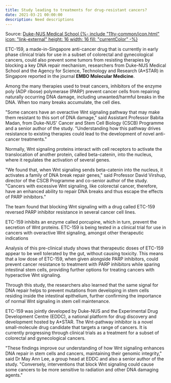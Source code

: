 ```yaml
---
title: Study leading to treatments for drug-resistant cancers?
date: 2021-03-21 00:00:00
description: Need descriptions
---
```


Source: [Duke-NUS Medical School {%- include "11ty-common/icon.html" icon: "link-external" height: 16 width: 16 fill: "currentColor" -%}](https://www.duke-nus.edu.sg/about/media/media-releases/media-releases/double-trouble-for-drug-resistant-cancers)

ETC-159, a made-in-Singapore anti-cancer drug that is currently in early phase clinical trials for use in a subset of colorectal and gynecological cancers, could also prevent some tumors from resisting therapies by blocking a key DNA repair mechanism, researchers from Duke-NUS Medical School and the Agency for Science, Technology and Research (A*STAR) in Singapore reported in the journal **EMBO Molecular Medicine**.

Among the many therapies used to treat cancers, inhibitors of the enzyme poly (ADP ribose) polymerase (PARP) prevent cancer cells from repairing naturally occurring DNA damage, including unwanted/harmful breaks in the DNA. When too many breaks accumulate, the cell dies.

"Some cancers have an overactive Wnt signaling pathway that may make them resistant to this sort of DNA damage," said Assistant Professor Babita Madan, from Duke-NUS' Cancer and Stem Cell Biology (CSCB) Programme and a senior author of the study. "Understanding how this pathway drives resistance to existing therapies could lead to the development of novel anti-cancer treatments."

Normally, Wnt signaling proteins interact with cell receptors to activate the translocation of another protein, called beta-catenin, into the nucleus, where it regulates the activation of several genes.

"We found that, when Wnt signaling sends beta-catenin into the nucleus, it activates a family of DNA break repair genes," said Professor David Virshup, director of the CSCB Programme and co-senior author of the study. "Cancers with excessive Wnt signaling, like colorectal cancer, therefore, have an enhanced ability to repair DNA breaks and thus escape the effects of PARP inhibitors."

The team found that blocking Wnt signaling with a drug called ETC-159 reversed PARP inhibitor resistance in several cancer cell lines.

ETC-159 inhibits an enzyme called porcupine, which in turn, prevent the secretion of Wnt proteins. ETC-159 is being tested in a clinical trial for use in cancers with overactive Wnt signaling, amongst other therapeutic indications

Analysis of this pre-clinical study shows that therapeutic doses of ETC-159 appear to be well tolerated by the gut, without causing toxicity. This means that a low dose of ETC-159, when given alongside PARP inhibitors, could prevent cancer resistance to treatment with PARP inhibitors while sparing intestinal stem cells, providing further options for treating cancers with hyperactive Wnt signaling.

Through this study, the researchers also learned that the same signal for DNA repair helps to prevent mutations from developing in stem cells residing inside the intestinal epithelium, further confirming the importance of normal Wnt signaling in stem cell maintenance.

ETC-159 was jointly developed by Duke-NUS and the Experimental Drug Development Centre (EDDC), a national platform for drug discovery and development hosted by A*STAR. The Wnt-pathway inhibitor is a novel small-molecule drug candidate that targets a range of cancers. It is currently progressing through clinical trials as a treatment for a subset of colorectal and gynecological cancers.

"These findings improve our understanding of how Wnt signaling enhances DNA repair in stem cells and cancers, maintaining their genomic integrity," said Dr May Ann Lee, a group head at EDDC and also a senior author of the study. "Conversely, interventions that block Wnt signaling could cause some cancers to be more sensitive to radiation and other DNA damaging agents."

